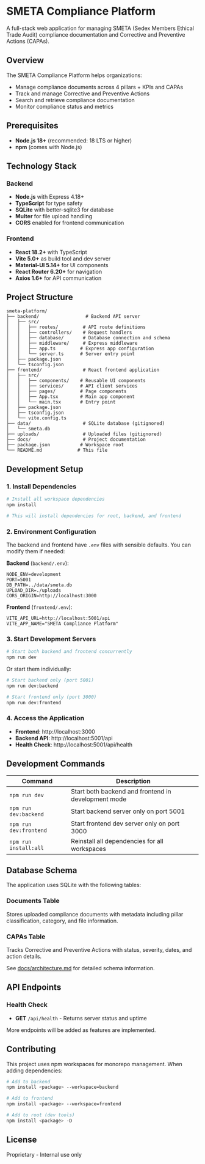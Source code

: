 # SMETA Compliance Platform

A full-stack web application for managing SMETA (Sedex Members Ethical Trade Audit) compliance documentation and Corrective and Preventive Actions (CAPAs).

## Overview

The SMETA Compliance Platform helps organizations:
- Manage compliance documents across 4 pillars + KPIs and CAPAs
- Track and manage Corrective and Preventive Actions
- Search and retrieve compliance documentation
- Monitor compliance status and metrics

## Prerequisites

- **Node.js 18+** (recommended: 18 LTS or higher)
- **npm** (comes with Node.js)

## Technology Stack

### Backend
- **Node.js** with Express 4.18+
- **TypeScript** for type safety
- **SQLite** with better-sqlite3 for database
- **Multer** for file upload handling
- **CORS** enabled for frontend communication

### Frontend
- **React 18.2+** with TypeScript
- **Vite 5.0+** as build tool and dev server
- **Material-UI 5.14+** for UI components
- **React Router 6.20+** for navigation
- **Axios 1.6+** for API communication

## Project Structure

```
smeta-platform/
├── backend/                 # Backend API server
│   ├── src/
│   │   ├── routes/         # API route definitions
│   │   ├── controllers/    # Request handlers
│   │   ├── database/       # Database connection and schema
│   │   ├── middleware/     # Express middleware
│   │   ├── app.ts         # Express app configuration
│   │   └── server.ts      # Server entry point
│   ├── package.json
│   └── tsconfig.json
├── frontend/               # React frontend application
│   ├── src/
│   │   ├── components/    # Reusable UI components
│   │   ├── services/      # API client services
│   │   ├── pages/         # Page components
│   │   ├── App.tsx        # Main app component
│   │   └── main.tsx       # Entry point
│   ├── package.json
│   ├── tsconfig.json
│   └── vite.config.ts
├── data/                   # SQLite database (gitignored)
│   └── smeta.db
├── uploads/                # Uploaded files (gitignored)
├── docs/                   # Project documentation
├── package.json           # Workspace root
└── README.md             # This file
```

## Development Setup

### 1. Install Dependencies

```bash
# Install all workspace dependencies
npm install

# This will install dependencies for root, backend, and frontend
```

### 2. Environment Configuration

The backend and frontend have `.env` files with sensible defaults. You can modify them if needed:

**Backend** (`backend/.env`):
```
NODE_ENV=development
PORT=5001
DB_PATH=../data/smeta.db
UPLOAD_DIR=./uploads
CORS_ORIGIN=http://localhost:3000
```

**Frontend** (`frontend/.env`):
```
VITE_API_URL=http://localhost:5001/api
VITE_APP_NAME="SMETA Compliance Platform"
```

### 3. Start Development Servers

```bash
# Start both backend and frontend concurrently
npm run dev
```

Or start them individually:

```bash
# Start backend only (port 5001)
npm run dev:backend

# Start frontend only (port 3000)
npm run dev:frontend
```

### 4. Access the Application

- **Frontend**: http://localhost:3000
- **Backend API**: http://localhost:5001/api
- **Health Check**: http://localhost:5001/api/health

## Development Commands

| Command | Description |
|---------|-------------|
| `npm run dev` | Start both backend and frontend in development mode |
| `npm run dev:backend` | Start backend server only on port 5001 |
| `npm run dev:frontend` | Start frontend dev server only on port 3000 |
| `npm run install:all` | Reinstall all dependencies for all workspaces |

## Database Schema

The application uses SQLite with the following tables:

### Documents Table
Stores uploaded compliance documents with metadata including pillar classification, category, and file information.

### CAPAs Table
Tracks Corrective and Preventive Actions with status, severity, dates, and action details.

See [docs/architecture.md](docs/architecture.md) for detailed schema information.

## API Endpoints

### Health Check
- **GET** `/api/health` - Returns server status and uptime

More endpoints will be added as features are implemented.

## Contributing

This project uses npm workspaces for monorepo management. When adding dependencies:

```bash
# Add to backend
npm install <package> --workspace=backend

# Add to frontend
npm install <package> --workspace=frontend

# Add to root (dev tools)
npm install <package> -D
```

## License

Proprietary - Internal use only
